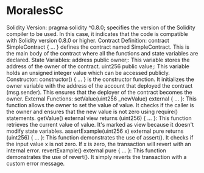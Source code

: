 # MoralesSC
Solidity Version: pragma solidity ^0.8.0; specifies the version of the Solidity compiler to be used. In this case, it indicates that the code is compatible with Solidity version 0.8.0 or higher.
Contract Definition:
contract SimpleContract { ... } defines the contract named SimpleContract. This is the main body of the contract where all the functions and state variables are declared.
State Variables:
address public owner;: This variable stores the address of the owner of the contract.
uint256 public value;: This variable holds an unsigned integer value which can be accessed publicly.
Constructor:
constructor() { ... } is the constructor function. It initializes the owner variable with the address of the account that deployed the contract (msg.sender). This ensures that the deployer of the contract becomes the owner.
External Functions:
setValue(uint256 _newValue) external { ... }: This function allows the owner to set the value of value. It checks if the caller is the owner and ensures that the new value is not zero using require() statements.
getValue() external view returns (uint256) { ... }: This function retrieves the current value of value. It's marked as view because it doesn't modify state variables.
assertExample(uint256 x) external pure returns (uint256) { ... }: This function demonstrates the use of assert(). It checks if the input value x is not zero. If x is zero, the transaction will revert with an internal error.
revertExample() external pure { ... }: This function demonstrates the use of revert(). It simply reverts the transaction with a custom error message.
